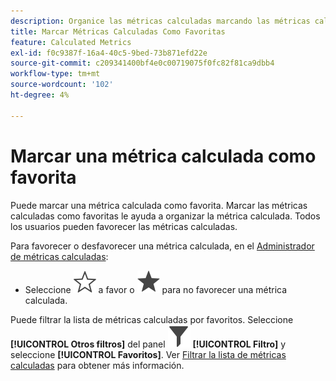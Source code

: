 ```yaml
---
description: Organice las métricas calculadas marcando las métricas calculadas como favoritas.
title: Marcar Métricas Calculadas Como Favoritas
feature: Calculated Metrics
exl-id: f0c9387f-16a4-40c5-9bed-73b871efd22e
source-git-commit: c209341400bf4e0c00719075f0fc82f81ca9dbb4
workflow-type: tm+mt
source-wordcount: '102'
ht-degree: 4%

---
```


# Marcar una métrica calculada como favorita

Puede marcar una métrica calculada como favorita. Marcar las métricas calculadas como favoritas le ayuda a organizar la métrica calculada. Todos los usuarios pueden favorecer las métricas calculadas.

Para favorecer o desfavorecer una métrica calculada, en el [Administrador de métricas calculadas](/help/components/calc-metrics/cm-workflow/cm-manager.md):

* Seleccione ![Contorno de estrella](/help/assets/icons/StarOutline.svg) a favor o ![Estrella](/help/assets/icons/Star.svg) para no favorecer una métrica calculada.

Puede filtrar la lista de métricas calculadas por favoritos. Seleccione **[!UICONTROL Otros filtros]** del panel ![Filtro](/help/assets/icons/Filter.svg) **[!UICONTROL Filtro]** y seleccione **[!UICONTROL Favoritos]**. Ver [Filtrar la lista de métricas calculadas](/help/components/calc-metrics/cm-workflow/cm-filter.md) para obtener más información.

